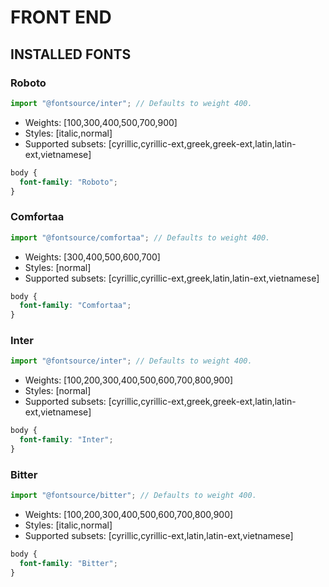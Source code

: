 # FRONT END

## INSTALLED FONTS

### Roboto
```JavaScript
import "@fontsource/inter"; // Defaults to weight 400.
```
- Weights: [100,300,400,500,700,900]
- Styles: [italic,normal]
- Supported subsets: [cyrillic,cyrillic-ext,greek,greek-ext,latin,latin-ext,vietnamese]
```css
body {
  font-family: "Roboto";
}
```

### Comfortaa
```JavaScript
import "@fontsource/comfortaa"; // Defaults to weight 400.
```
- Weights: [300,400,500,600,700]
- Styles: [normal]
- Supported subsets: [cyrillic,cyrillic-ext,greek,latin,latin-ext,vietnamese]
```css
body {
  font-family: "Comfortaa";
}
```

### Inter
```JavaScript
import "@fontsource/inter"; // Defaults to weight 400.
```
- Weights: [100,200,300,400,500,600,700,800,900]
- Styles: [normal]
- Supported subsets: [cyrillic,cyrillic-ext,greek,greek-ext,latin,latin-ext,vietnamese]
```css
body {
  font-family: "Inter";
}
```

### Bitter
```JavaScript
import "@fontsource/bitter"; // Defaults to weight 400.
```
- Weights: [100,200,300,400,500,600,700,800,900]
- Styles: [italic,normal]
- Supported subsets: [cyrillic,cyrillic-ext,latin,latin-ext,vietnamese]
```css
body {
  font-family: "Bitter";
}
```